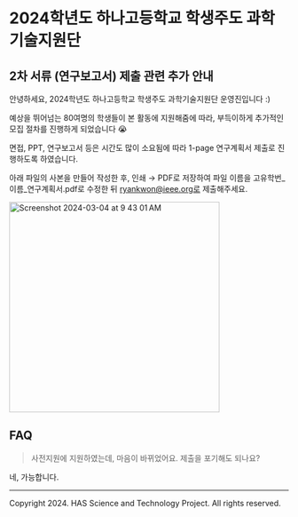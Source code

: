 # 2024학년도 하나고등학교 학생주도 과학기술지원단

## 2차 서류 (연구보고서) 제출 관련 추가 안내

안녕하세요, 2024학년도 하나고등학교 학생주도 과학기술지원단 운영진입니다 :)

예상을 뛰어넘는 80여명의 학생들이 본 활동에 지원해줌에 따라, 부득이하게 추가적인 모집 절차를 진행하게 되었습니다 😭

면접, PPT, 연구보고서 등은 시간도 많이 소요됨에 따라 1-page 연구계획서 제출로 진행하도록 하였습니다.

아래 파일의 사본을 만들어 작성한 후, 인쇄 → PDF로 저장하여 파일 이름을 고유학번_이름_연구계획서.pdf로 수정한 뒤 ryankwon@ieee.org로 제출해주세요.

<img width="379" alt="Screenshot 2024-03-04 at 9 43 01 AM" src="https://github.com/hana-academy-seoul/scitech/assets/93381265/40732f9f-13a1-419d-b2b3-ae70b459b198">

## FAQ

> 사전지원에 지원하였는데, 마음이 바뀌었어요. 제출을 포기해도 되나요?

네, 가능합니다.

> 

---

Copyright 2024. HAS Science and Technology Project. All rights reserved.
